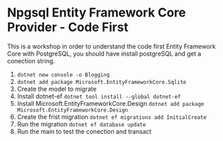 # Npgsql Entity Framework Core Provider - Code First

This is a workshop in order to understand the code first Entity Framework Core with PostgreSQL, you should have install postgreSQL and get a conection string. 

1. `dotnet new console -o Blogging`
2. `dotnet add package Microsoft.EntityFrameworkCore.Sqlite`
3. Create the model to migrate
4. Install dotnet-ef
    `dotnet tool install --global dotnet-ef`
5. Install Microsoft.EntityFrameworkCore.Design
    `dotnet add package Microsoft.EntityFrameworkCore.Design`
6. Create the frist migration
    `dotnet ef migrations add InitialCreate`
7. Run the migration
    `dotnet ef database update`
8. Run the main to test the conection and transact
